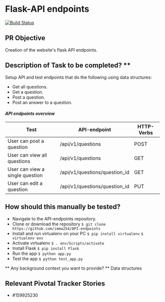 # Flask-API endpoints
[![Build Status](https://travis-ci.org/imma254/API-endpoints.svg?branch=master)](https://travis-ci.org/imma254/API-endpoints)


## PR Objective
Creation of the website's flask API endpoints.

## Description of Task to be completed? **
Setup API and test endpoints that do the following using data structures:
- Get all questions.
- Get a question.
- Post a question.
- Post an answer to a question.

#### *API endpoints overview*
Test | API-endpoint | HTTP-Verbs
------------ | ------- | -----
User can post a question | /api/v1/questions | POST							
User can view all questions | /api/v1/questions | GET
User can view a single question | /api/v1/questions/question_id | GET
User can edit a question	| /api/v1/questions/question_id | PUT

## How should this manually be tested? 
- Navigate to the API-endpoints repository.
- Clone or download the repository
`$ git clone https://github.com/imma254/API-endpoints`
- Install and run virtualenv on your PC
`$ pip install virtualenv`
`$ virtualenv env`
- Activate virtualenv
`$ . env/Scripts/activate`
- Install Flask
`$ pip install Flask`
- Run the app
`$ python app.py`
- Test the app
`$ python test_app.py`

** Any background context you want to provide? **
Data structures

## Relevant Pivotal Tracker Stories
 - #159925230
